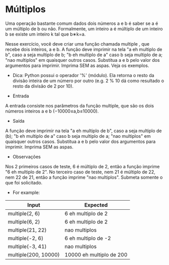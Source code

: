 # Múltiplos
Uma operação bastante comum dados dois números a e b é saber se a é um múltiplo de b ou não. Formalmente, um inteiro a é múltiplo de um inteiro b se existe um inteiro k tal que b∗k=a.

Nesse exercício, você deve criar uma função chamada multiple , que recebe dois inteiros,  a e b. A função deve imprimir na tela "a eh multiplo de b", caso a seja multiplo de b; "b eh multiplo de a" caso b seja multiplo de a; "nao multiplos" em quaisquer outros casos. Substitua a e b pelo valor dos argumentos para imprimir. Imprima SEM as aspas. Veja os exemplos.

* Dica: Python possui o operador '%' (módulo). Ela retorna o resto da divisão inteira de um número por outro (e.g. 2 % 10 dá como resultado o resto da divisão de 2 por 10).

* Entrada

A entrada consiste nos parâmetros da função multiple, que são os dois números inteiros a e b (−10000≤a,b≤10000).

* Saída

A função deve imprimir na tela "a eh multiplo de b", caso a seja multiplo de \(b\); "b eh multiplo de a" caso b seja multiplo de a; "nao multiplos" em quaisquer outros casos. Substitua a e b pelo valor dos argumentos para imprimir. Imprima SEM as aspas.

* Observações

Nos 2 primeiros casos de teste, 6 é múltiplo de 2, então a função imprime "6 eh multiplo de 2".
No terceiro caso de teste, nem 21 é múltiplo de 22, nem 22 de 21, então a função imprime "nao multiplos".
Submeta somente o que foi solicitado.
* For example:

Input|Expected
-----|--------
multiple(2, 6)|6 eh multiplo de 2
multiple(6, 2)|6 eh multiplo de 2
multiple(21, 22)|nao multiplos
multiple(-2, 6)|6 eh multiplo de -2
multiple(-3, 41)|nao multiplos
multiple(200, 10000)|10000 eh multiplo de 200
